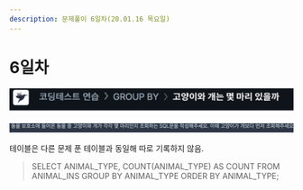 ```yaml
---
description: 문제풀이 6일차(20.01.16 목요일)
---
```


# 6일차

![](../.gitbook/assets/image%20%2843%29.png)

![](../.gitbook/assets/image%20%2851%29.png)

테이블은 다른 문제 푼 테이블과 동일해 따로 기록하지 않음.

> SELECT ANIMAL\_TYPE, COUNT\(ANIMAL\_TYPE\) AS COUNT FROM ANIMAL\_INS GROUP BY ANIMAL\_TYPE ORDER BY ANIMAL\_TYPE;

